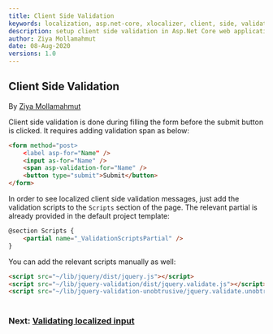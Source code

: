 ```yaml
---
title: Client Side Validation
keywords: localization, asp.net-core, xlocalizer, client, side, validation
description: setup client side validation in Asp.Net Core web application.
author: Ziya Mollamahmut
date: 08-Aug-2020
versions: 1.0
---
```


## Client Side Validation

By [Ziya Mollamahmut][0]

Client side validation is done during filling the form before the submit button is clicked. It requires adding validation span as below:

````html
<form method="post>
    <label asp-for="Name" />
    <input as-for="Name" />
    <span asp-validation-for="Name" />
    <button type="submit">Submit</button>
</form>
````

In order to see localized client side validation messages, just add the validation scripts to the `Scripts` section of the page. The relevant partial is already provided in the default project template:

````html
@section Scripts {
    <partial name="_ValidationScriptsPartial" />
}
````

You can add the relevant scripts manually as well:

````html
<script src="~/lib/jquery/dist/jquery.js"></script>
<script src="~/lib/jquery-validation/dist/jquery.validate.js"></script>
<script src="~/lib/jquery-validation-unobtrusive/jquery.validate.unobtrusive.js"></script>
````

#
### Next: [Validating localized input][1]
#

[0]:https://github.com/LazZiya
[1]:../XLocalizer/validating-localized-input.md